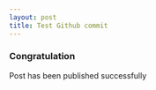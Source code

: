 ```yaml
---
layout: post
title: Test Github commit
---
```


### Congratulation
Post has been published successfully
